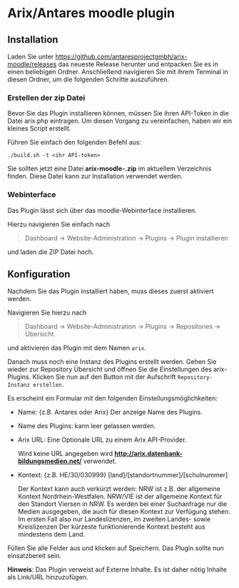 # Arix/Antares moodle plugin

## Installation

Laden Sie unter https://github.com/antaresprojectgmbh/arix-moodle/releases das neueste Release herunter und entpacken Sie es in einen beliebigen Ordner.
Anschließend navigieren Sie mit ihrem Terminal in diesen Ordner, um die folgenden Schritte auszuführen.

### Erstellen der zip Datei

Bevor Sie das Plugin installieren können, müssen Sie ihren API-Token in die Datei arix.php eintragen.
Um diesen Vorgang zu vereinfachen, haben wir ein kleines Script erstellt.

Führen Sie einfach den folgenden Befehl aus:
```
./build.sh -t <ihr API-token>
```

Sie sollten jetzt eine Datei **arix-moodle-.zip** im aktuellem Verzeichnis finden.
Diese Datei kann zur Installation verwendet werden.

### Webinterface
Das Plugin lässt sich über das moodle-Webinterface installieren.

Hierzu navigieren Sie einfach nach
> Dashboard -> Website-Administration -> Plugins -> Plugin installieren

und laden die ZIP Datei hoch.


## Konfiguration

Nachdem Sie das Plugin installiert haben, muss dieses zuerst aktiviert werden.

Navigieren Sie hierzu nach
> Dashboard -> Website-Administration -> Plugins -> Repositories -> Übersicht

und aktivieren das Plugin mit dem Namen `arix`.

Danach muss noch eine Instanz des Plugins erstellt werden. Gehen Sie wieder zur Repository Übersicht und öffnen Sie die Einstellungen des arix-Plugins.
Klicken Sie nun auf den Button mit der Aufschrift `Repository-Instanz erstellen`.

Es erscheint ein Formular mit den folgenden Einstellungsmöglichkeiten:

 - Name: {z.B. Antares oder Arix} Der anzeige Name des Plugins.
 - Name des Plugins: kann leer gelassen werden.
 - Arix URL: Eine Optionale URL zu einem Arix API-Provider.
   
   Wird keine URL angegeben wird **http://arix.datenbank-bildungsmedien.net/** verwendet.
 - Kontext: {z.B. HE/30/030999} [land]/[standortnummer]/[schulnummer]
   
   Der Kontext kann auch verkürzt werden:
   NRW ist z.B. der allgemeine Kontext Nordrhein-Westfalen.
   NRW/VIE ist der allgemeine Kontext für den Standort Viersen in NRW.
   Es werden bei einer Suchanfrage nur die Medien ausgegeben, die auch für diesen Kontext zur Verfügung stehen. Im ersten Fall also nur Landeslizenzen, im zweiten Landes- sowie Kreislizenzen
   Der kürzeste funktionierende Kontext besteht aus mindestens dem Land.


Füllen Sie alle Felder aus und klicken auf Speichern.
Das Plugin sollte nun einsatzbereit sein.

**Hinweis**: Das Plugin verweist auf Externe Inhalte. Es ist daher nötig Inhalte als Link/URL hinzuzufügen.
